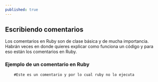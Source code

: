 ```yaml
---
published: true
---
```

## Escribiendo comentarios


Los comentarios en Ruby son de clase básica y de mucha importancia. Habrán veces en donde quieres explicar como funciona un código y para eso están los comentarios en Ruby. 

### Ejemplo de un comentario en Ruby

        #Este es un comentario y por lo cual ruby no lo ejecuta
